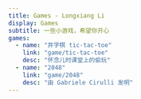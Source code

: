 ```yaml
---
title: Games - Longxiang Li
display: Games
subtitle: 一些小游戏，希望你开心
games:
  - name: "井字棋 tic-tac-toe"
    link: "game/tic-tac-toe"
    desc: "怀念儿时课堂上的偷玩"
  - name: "2048"
    link: "game/2048"
    desc: "由 Gabriele Cirulli 发明"
---
```


<ListGames :games="frontmatter.games" />

